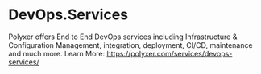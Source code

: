 # DevOps.Services
Polyxer offers End to End DevOps services including Infrastructure &amp; Configuration Management, integration, deployment, CI/CD, maintenance and much more.
Learn More: https://polyxer.com/services/devops-services/ 
